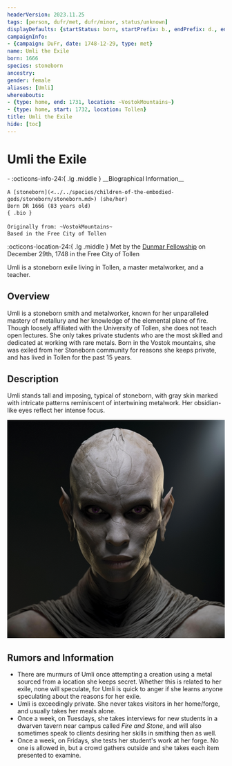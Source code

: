 ```yaml
---
headerVersion: 2023.11.25
tags: [person, dufr/met, dufr/minor, status/unknown]
displayDefaults: {startStatus: born, startPrefix: b., endPrefix: d., endStatus: died}
campaignInfo:
- {campaign: DuFr, date: 1748-12-29, type: met}
name: Umli the Exile
born: 1666
species: stoneborn
ancestry:
gender: female
aliases: [Umli]
whereabouts:
- {type: home, end: 1731, location: ~VostokMountains~}
- {type: home, start: 1732, location: Tollen}
title: Umli the Exile
hide: [toc]
---
```


# Umli the Exile
<div class="grid cards ext-narrow-margin ext-one-column" markdown>
- :octicons-info-24:{ .lg .middle } __Biographical Information__

    A [stoneborn](<../../species/children-of-the-embodied-gods/stoneborn/stoneborn.md>) (she/her)  
    Born DR 1666 (83 years old)  
    { .bio }

    Originally from: ~VostokMountains~
    Based in the Free City of Tollen
</div>



:octicons-location-24:{ .lg .middle } Met by the [Dunmar Fellowship](<../pcs/dunmar-fellowship/dunmar-fellowship.md>) on December 29th, 1748 in the Free City of Tollen  


Umli is a stoneborn exile living in Tollen, a master metalworker, and a teacher. 

## Overview

Umli is a stoneborn smith and metalworker, known for her unparalleled mastery of metallury and her knowledge of the elemental plane of fire. Though loosely affiliated with the University of Tollen, she  does not teach open lectures. She only takes private students who are the most skilled and dedicated at working with rare metals. Born in the Vostok mountains, she was exiled from her Stoneborn community for reasons she keeps private, and has lived in Tollen for the past 15 years. 
## Description

Umli stands tall and imposing, typical of stoneborn, with gray skin marked with intricate patterns reminiscent of intertwining metalwork. Her obsidian-like eyes reflect her intense focus.

![Umli The Exile Portrait](../../assets/umli-the-exile-portrait.png)

## Rumors and Information

- There are murmurs of Umli once attempting a creation using a metal sourced from a location she keeps secret. Whether this is related to her exile, none will speculate, for Umli is quick to anger if she learns anyone speculating about the reasons for her exile. 
- Umli is exceedingly private. She never takes visitors in her home/forge, and usually takes her meals alone.
- Once a week, on Tuesdays, she takes interviews for new students in a dwarven tavern near campus called *Fire and Stone*, and will also sometimes speak to clients desiring her skills in smithing then as well. 
- Once a week, on Fridays, she tests her student's work at her forge. No one is allowed in, but a crowd gathers outside and she takes each item presented to examine. 


